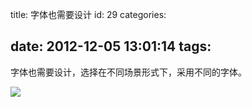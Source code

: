 title: 字体也需要设计
id: 29
categories:

date: 2012-12-05 13:01:14
tags:
---

字体也需要设计，选择在不同场景形式下，采用不同的字体。
</br>

![](http://m1.img.libdd.com/farm5/2012/1205/13/6E7459C7CF0CE1FE8AE43E2B09B68710FE36D7928126A_500_5898.jpg)</img>
</br>